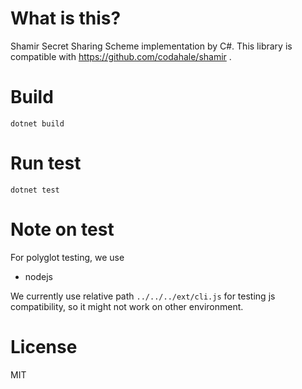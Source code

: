 # What is this?

Shamir Secret Sharing Scheme implementation by C#. This library is compatible with https://github.com/codahale/shamir .

# Build

```
dotnet build
```

# Run test

```
dotnet test
```

# Note on test

For polyglot testing, we use
 - nodejs

We currently use relative path `../../../ext/cli.js` for testing js compatibility, so it might not work on other environment.

# License

MIT